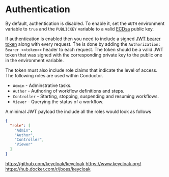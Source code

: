 # Authentication

By default, authentication is disabled.  To enable it, set the `AUTH` environment variable to `true` and the `PUBLICKEY` variable to a valid [ECDsa](https://en.wikipedia.org/wiki/Elliptic_Curve_Digital_Signature_Algorithm) public key.

If authentication is enabled then you need to include a signed [JWT bearer token](https://jwt.io/) along with every request.  The is done by adding the `Authorization: Bearer <<token>>` header to each request.
The token should be a valid JWT token that was signed with the corresponding private key to the public one in the environment variable.

The token must also include role claims that indicate the level of access.  The following roles are used within Conductor.
* `Admin` - Adminstrative tasks.
* `Author` - Authoring of workflow definitions and steps.
* `Controller` - Starting, stopping, suspending and resuming workflows.
* `Viewer` - Querying the status of a workflow.

A minimal JWT payload the include all the roles would look as follows

```json
{
  "role": [
    "Admin",
    "Author",
    "Controller",
    "Viewer"
  ]
}
```

https://github.com/keycloak/keycloak
https://www.keycloak.org/
https://hub.docker.com/r/jboss/keycloak